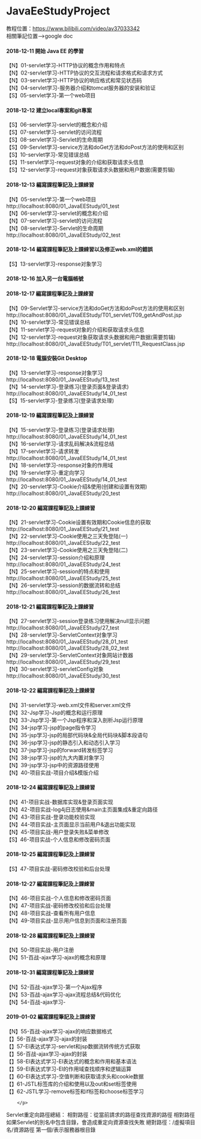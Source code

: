 # JavaEeStudyProject
教程位置：https://www.bilibili.com/video/av37033342
<br>
相關筆記位置-->google doc

<h4>2018-12-11	開始 Java EE 的學習</h4>
		<p>
			【N】01-servlet学习-HTTP协议的概念作用和特点<br>
			【N】02-servlet学习-HTTP协议的交互流程和请求格式和请求方式<br>
			【N】03-servlet学习-HTTP协议的响应格式和常见状态码<br>
			【N】04-servlet学习-服务器介绍和tomcat服务器的安装和验证<br>
			【S】05-servlet学习-第一个web项目<br>
		</p>
<h4>2018-12-12	建立local專案和git專案</h4>
		<p>
			【S】06-servlet学习-servlet的概念和介绍<br>
			【S】07-servlet学习-servlet的访问流程<br>
			【S】08-servlet学习-Servlet的生命周期<br>
			【S】09-Servlet学习-service方法和doGet方法和doPost方法的使用和区别<br>
			【S】10-servlet学习-常见错误总结<br>
			【S】11-servlet学习-request对象的介绍和获取请求头信息<br>
			【S】12-servlet学习-request对象获取请求头数据和用户数据(需要剪辑)<br>
		</p>
<h4>2018-12-13	編寫課程筆記及上課綀習</h4>
		<p>
			【N】05-servlet学习-第一个web项目<br>
				http://localhost:8080/01_JavaEEStudy/01_test<br>
			【N】06-servlet学习-servlet的概念和介绍<br>
			【N】07-servlet学习-servlet的访问流程<br>
			【N】08-servlet学习-Servlet的生命周期<br>
				http://localhost:8080/01_JavaEEStudy/02_test<br>
			</p>
<h4>2018-12-14	編寫課程筆記及上課綀習以及修正web.xml的錯誤</h4>
		<p>
			【S】13-servlet学习-response对象学习<br>
		</p>
<h4>2018-12-16	加入另一台電腦帳號</h4>
<h4>2018-12-17	編寫課程筆記及上課綀習</h4>
		<p>
			【N】09-Servlet学习-service方法和doGet方法和doPost方法的使用和区别<br>
			http://localhost:8080/01_JavaEEStudy/T01_servlet/T09_getAndPost.jsp<br>
			【N】10-servlet学习-常见错误总结<br>
			【N】11-servlet学习-request对象的介绍和获取请求头信息<br>
			【N】12-servlet学习-request对象获取请求头数据和用户数据(需要剪辑)<br>
			http://localhost:8080/01_JavaEEStudy/T01_servlet/T11_RequestClass.jsp<br>
		</p>
<h4>2018-12-18	電腦安裝Git Desktop</h4>
        <p>
			【N】13-servlet学习-response对象学习<br>
				http://localhost:8080/01_JavaEEStudy/13_test<br>
			【N】14-servlet学习-登录练习(登录页面&登录请求)<br>
				http://localhost:8080/01_JavaEEStudy/14_01_test<br>
			【S】15-servlet学习-登录练习(登录请求处理)
		</p>
<h4>2018-12-19	編寫課程筆記及上課綀習</h4>
        <p>
			【N】15-servlet学习-登录练习(登录请求处理)<br>
				http://localhost:8080/01_JavaEEStudy/14_01_test<br>
			【N】16-servlet学习-请求乱码解决&流程总结<br>
			【N】17-servlet学习-请求转发<br>
				http://localhost:8080/01_JavaEEStudy/14_01_test<br>
			【N】18-servlet学习-response对象的作用域<br>
			【N】19-servlet学习-重定向学习<br>
				http://localhost:8080/01_JavaEEStudy/14_01_test<br>
			【N】20-servlet学习-Cookie介绍&使用(创建和设置有效期)<br>
				http://localhost:8080/01_JavaEEStudy/20_test<br>
		</p>
<h4>2018-12-20	編寫課程筆記及上課綀習</h4>
        <p>
			【N】21-servlet学习-Cookie设置有效期和Cookie信息的获取<br>
				http://localhost:8080/01_JavaEEStudy/21_test<br>
			【N】22-servlet学习-Cookie使用之三天免登陆(一)<br>
				http://localhost:8080/01_JavaEEStudy/22_test<br>
			【N】23-servlet学习-Cookie使用之三天免登陆(二)<br>
			【N】24-servlet学习-session介绍和原理<br>
				http://localhost:8080/01_JavaEEStudy/24_test<br>
			【N】25-servlet学习-session的特点和使用<br>
				http://localhost:8080/01_JavaEEStudy/25_test<br>
			【N】26-servlet学习-session的数据流转和总结<br>
				http://localhost:8080/01_JavaEEStudy/26_test<br>
		</p>
<h4>2018-12-21	編寫課程筆記及上課綀習</h4>
        <p>
			【N】27-servlet学习-session登录练习使用解决null显示问题<br>
				http://localhost:8080/01_JavaEEStudy/27_test<br>
			【N】28-servlet学习-ServletContext对象学习<br>
				http://localhost:8080/01_JavaEEStudy/28_01_test<br>
				http://localhost:8080/01_JavaEEStudy/28_02_test<br>
			【N】29-servlet学习-ServletContext对象网站计数器<br>
				http://localhost:8080/01_JavaEEStudy/29_test<br>
			【N】30-servlet学习-servletConfig对象<br>
				http://localhost:8080/01_JavaEEStudy/30_test<br>
		</p>
<h4>2018-12-22	編寫課程筆記及上課綀習</h4>
        <p>
			【N】31-servlet学习-web.xml文件和server.xml文件<br>
			【N】32-Jsp学习-Jsp的概念和运行原理<br>
			【N】33-Jsp学习-第一个Jsp程序和深入剖析Jsp运行原理<br>
			【N】34-jsp学习-jsp的page指令学习<br>
			【N】35-jsp学习-jsp的局部代码块&全局代码块&脚本段语句<br>
			【N】36-jsp学习-jsp的静态引入和动态引入学习<br>
			【N】37-jsp学习-jsp的forward转发标签学习<br>
			【N】38-jsp学习-jsp的九大内置对象学习<br>
			【N】39-jsp学习-jsp中的资源路径使用<br>
			【N】40-项目实战-项目介绍&模版介绍<br>
		</p>
<h4>2018-12-24	編寫課程筆記及上課綀習</h4>
        <p>
			【N】41-项目实战-数据库实现&登录页面实现<br>
			【N】42-项目实战-log4j日志使用&main主页面集成&重定向路径<br>
			【N】43-项目实战-登录功能校验实现<br>
			【N】44-项目实战-主页面显示当前用户&退出功能实现<br>
			【N】45-项目实战-用户登录失败&菜单修改<br>
			【S】46-项目实战-个人信息和修改密码页面<br>
		</p>
<h4>2018-12-25	編寫課程筆記及上課綀習</h4>
        <p>
			【S】47-项目实战-密码修改校验和后台处理<br>			
		</p>
<h4>2018-12-27	編寫課程筆記及上課綀習</h4>
        <p>
			【N】46-项目实战-个人信息和修改密码页面<br>
			【N】47-项目实战-密码修改校验和后台处理<br>
			【N】48-项目实战-查看所有用户信息<br>
			【N】49-项目实战-显示用户信息到页面和注册页面<br>
		</p>
<h4>2018-12-28	編寫課程筆記及上課綀習</h4>
        <p>
			【N】50-项目实战-用户注册<br>
			【N】51-百战-ajax学习-ajax的概念和原理<br>			
		</p>
<h4>2018-12-31	編寫課程筆記及上課綀習</h4>
        <p>
			【N】52-百战-ajax学习-第一个Ajax程序<br>
			【N】53-百战-ajax学习-ajax流程总结&代码优化<br>
			【N】54-百战-ajax学习-<br>
		</p>
<h4>2019-01-02	編寫課程筆記及上課綀習</h4>
        <p>
			【N】55-百战-ajax学习-ajax的响应数据格式<br>
			【】56-百战-ajax学习-ajax的封装<br>
			【】57-El表达式学习-servlet和jsp数据流转传统方式获取<br>
			【】56-百战-ajax学习-ajax的封装<br>
			【】58-El表达式学习-El表达式的概念和作用和基本语法<br>
			【】59-El表达式学习-El的作用域查找顺序和逻辑运算<br>
			【】60-El表达式学习-空值判断和获取请求头和cookie数据<br>
			【】61-JSTL标签库的介绍和使用以及out和set标签使用<br>
			【】62-JSTL学习-remove标签和if标签和choose标签学习<br>
			
		</p>
		
Servlet重定向路徑總結：
	相對路徑：從當前請求的路徑查找資源的路徑
		相對路徑如果Servlet的別名中包含目錄，會造成重定向資源查找失敗
	絕對路徑：/虛擬項目名/資源路徑
		第一個/表示服務器根目錄
